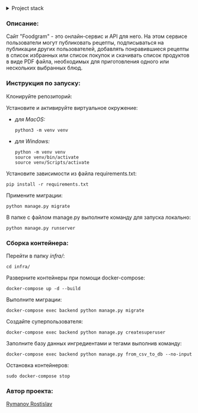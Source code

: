<details>
<summary>Project stack</summary>

- Python 3.7
- Django 3.2.10
- Django REST Framework 
- Djoser 
- Pillow
- Docker Compose 
- Gunicorn
- Nginx
- PostgresQL
- GitHub Actions

</details>

### Описание:
Сайт "Foodgram" - это онлайн-сервис и API для него.
На этом сервисе пользователи могут публиковать рецепты, 
подписываться на публикации других пользователей, 
добавлять понравившиеся рецепты в список избранных или список покупок 
и скачивать список продуктов в виде PDF файла, 
необходимых для приготовления одного или нескольких выбранных блюд.


### Инструкция по запуску:
Клонируйте репозиторий:

Установите и активируйте виртуальное окружение:

- *для MacOS:*
    ```commandline
    python3 -m venv venv
    ```
- *для Windows:*
    ```commandline
    python -m venv venv
    source venv/bin/activate
    source venv/Scripts/activate
    ```
Установите зависимости из файла requirements.txt:
```commandline
pip install -r requirements.txt
```
Примените миграции:
```commandline
python manage.py migrate
```
В папке с файлом manage.py выполните команду для запуска локально:
```commandline
python manage.py runserver
```

### Сборка контейнера:
Перейти в папку *infra/*:
```commandline
cd infra/
```
Разверните контейнеры при помощи docker-compose:
```commandline
docker-compose up -d --build
```
Выполните миграции:
```commandline
docker-compose exec backend python manage.py migrate
```
Создайте суперпользователя:
```commandline
docker-compose exec backend python manage.py createsuperuser
```
Заполните базу данных ингредиентами и тегами выполнив команду:
```commandline
docker-compose exec backend python manage.py from_csv_to_db --no-input
```
Остановка контейнеров:
```commandline
sudo docker-compose stop
```

### Автор проекта:

[Rymanov Rostislav](https://github.com/RostIiIslav)
